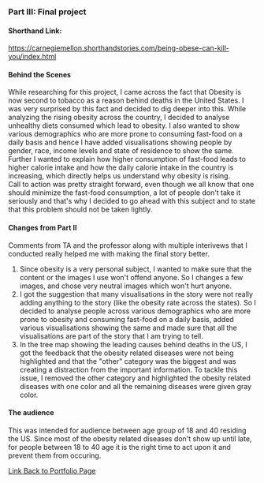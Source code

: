 ### Part III: Final project

#### Shorthand Link: <br/>
https://carnegiemellon.shorthandstories.com/being-obese-can-kill-you/index.html

#### Behind the Scenes
While researching for this project, I came across the fact that Obesity is now second to tobacco as a reason behind deaths in the United States. I was very surprised by this fact and decided to dig deeper into this. While analyzing the rising obesity across the country, I decided to analyse unhealthy diets consumed which lead to obesity. I also wanted to show various demographics who are more prone to consuming fast-food on a daily basis and hence I have added visualisations showing people by gender, race, income levels and state of residence to show the same. <br/>
Further I wanted to explain how higher consumption of fast-food leads to higher calorie intake and how the daily calorie intake in the country is increasing, which directly helps us understand why obesity is rising. <br/>
Call to action was pretty straight forward, even though we all know that one should minimize the fast-food consumption, a lot of people don't take it seriously and that's why I decided to go ahead with this subject and to state that this problem should not be taken lightly.

#### Changes from Part II
Comments from TA and the professor along with multiple interivews that I conducted really helped me with making the final story better.
1) Since obesity is a very personal subject, I wanted to make sure that the content or the images I use won't offend anyone. So I changes a few images, and chose very neutral images which won't hurt anyone. <br/>
2) I got the suggestion that many visualisations in the story were not really adding anything to the story (like the obesity rate across the states). So I decided to analyse people across various demographics who are more prone to obesity and consuming fast-food on a daily basis, added various visualisations showing the same and made sure that all the visualisations are part of the story that I am trying to tell. <br/>
3) In the tree map showing the leading causes behind deaths in the US, I got the feedback that the obesity related diseases were not being highlighted and that the "other" category was the biggest and was creating a distraction from the important information. To tackle this issue, I removed the other category and highlighted the obesity related diseases with one color and all the remaining diseases were given gray color. <br/>

#### The audience
This was intended for audience between age group of 18 and 40 residing the US. Since most of the obesity related diseases don't show up until late, for people between 18 to 40 age it is the right time to act upon it and prevent them from occuring. 

[Link Back to Portfolio Page](https://shubham-prabhu.github.io/portfolio/)
